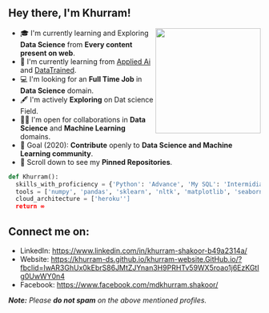## Hey there, I'm Khurram!
<img align='right' src="https://www.google.com/search?q=khurram+shakoor&rlz=1C1GCEB_enIN924IN924&sxsrf=ALeKk01DjcFTH6Gm52atluILS4WNixqIGA:1614786238741&source=lnms&tbm=isch&sa=X&ved=2ahUKEwi8kJfBu5TvAhVcILcAHTz3DBoQ_AUoAnoECAMQBA&biw=1366&bih=578#imgrc=uczBLu2MeETsKM.jpg" width="210">

- 🎓 I'm currently learning and Exploring **Data Science** from **Every content present on web**.
- 🌱 I'm currently learning from [Applied Ai](https://www.appliedaicourse.com/) and [DataTrained](https://www.datatrained.com/).
- 💻 I'm looking for an **Full Time Job** in **Data Science** domain.
- 🖋️ I'm actively **Exploring** on Dat science Field.
- 🤝🏻 I'm open for collaborations in **Data Science** and **Machine Learning** domains.
- 🎯 Goal (2020): **Contribute** openly to **Data Science and Machine Learning community**.
- 📌 Scroll down to see my **Pinned Repositories**.
```python
def Khurram():
  skills_with_proficiency = {'Python': 'Advance', 'My SQL': 'Intermidiate', 'Data Science Algorithm': 'Intermidiate', 'HTML': 'Beginner'}
  tools = ['numpy', 'pandas', 'sklearn', 'nltk', 'matplotlib', 'seaborn', 'Power BI', 'flask', 'tableau','Plotly','Beautiful Soup','Selenium','Bar chart Race']
  cloud_architecture = ['heroku'']
  return ∞
```

## Connect me on:
- LinkedIn: https://www.linkedin.com/in/khurram-shakoor-b49a2314a/
- Website: https://khurram-ds.github.io/khurram-website.GitHub.io/?fbclid=IwAR3GhUx0kEbrS86JMtZJYnan3H9PRHTv59WX5roao1j6EzKGtIg0UwWY0n4
- Facebook: https://www.facebook.com/mdkhurram.shakoor/

_**Note:** Please **do not spam** on the above mentioned profiles._
